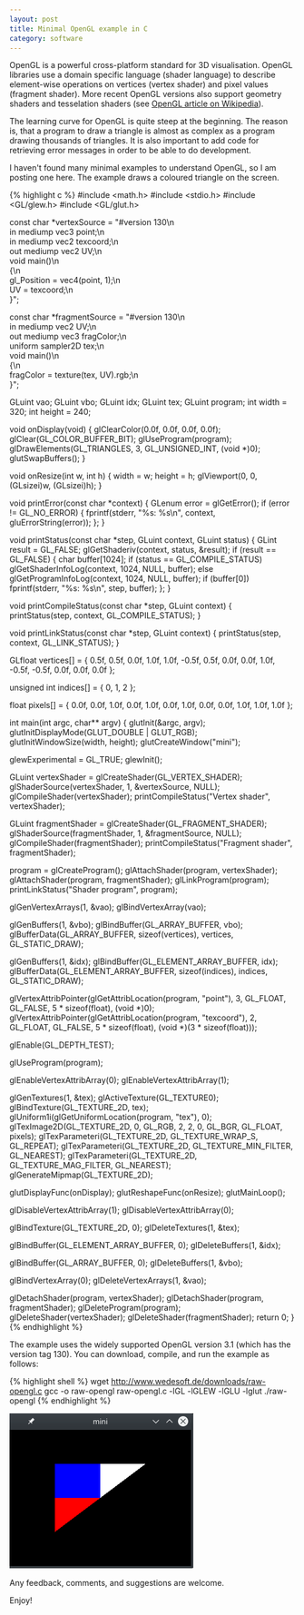 ```yaml
---
layout: post
title: Minimal OpenGL example in C
category: software
---
```


OpenGL is a powerful cross-platform standard for 3D visualisation.
OpenGL libraries use a domain specific language (shader language) to describe element-wise operations on vertices (vertex shader) and pixel values (fragment shader).
More recent OpenGL versions also support geometry shaders and tesselation shaders (see [OpenGL article on Wikipedia](https://de.wikipedia.org/wiki/OpenGL_Shading_Language)).

The learning curve for OpenGL is quite steep at the beginning.
The reason is, that a program to draw a triangle is almost as complex as a program drawing thousands of triangles.
It is also important to add code for retrieving error messages in order to be able to do development.

I haven't found many minimal examples to understand OpenGL, so I am posting one here.
The example draws a coloured triangle on the screen.

{% highlight c %}
#include <math.h>
#include <stdio.h>
#include <GL/glew.h>
#include <GL/glut.h>


const char *vertexSource = "#version 130\n\
in mediump vec3 point;\n\
in mediump vec2 texcoord;\n\
out mediump vec2 UV;\n\
void main()\n\
{\n\
  gl_Position = vec4(point, 1);\n\
  UV = texcoord;\n\
}";

const char *fragmentSource = "#version 130\n\
in mediump vec2 UV;\n\
out mediump vec3 fragColor;\n\
uniform sampler2D tex;\n\
void main()\n\
{\n\
  fragColor = texture(tex, UV).rgb;\n\
}";

GLuint vao;
GLuint vbo;
GLuint idx;
GLuint tex;
GLuint program;
int width = 320;
int height = 240;

void onDisplay(void)
{
  glClearColor(0.0f, 0.0f, 0.0f, 0.0f);
  glClear(GL_COLOR_BUFFER_BIT);
  glUseProgram(program);
  glDrawElements(GL_TRIANGLES, 3, GL_UNSIGNED_INT, (void *)0);
  glutSwapBuffers();
}

void onResize(int w, int h)
{
  width = w; height = h;
  glViewport(0, 0, (GLsizei)w, (GLsizei)h);
}

void printError(const char *context)
{
  GLenum error = glGetError();
  if (error != GL_NO_ERROR) {
    fprintf(stderr, "%s: %s\n", context, gluErrorString(error));
  };
}

void printStatus(const char *step, GLuint context, GLuint status)
{
  GLint result = GL_FALSE;
  glGetShaderiv(context, status, &result);
  if (result == GL_FALSE) {
    char buffer[1024];
    if (status == GL_COMPILE_STATUS)
      glGetShaderInfoLog(context, 1024, NULL, buffer);
    else
      glGetProgramInfoLog(context, 1024, NULL, buffer);
    if (buffer[0])
      fprintf(stderr, "%s: %s\n", step, buffer);
  };
}

void printCompileStatus(const char *step, GLuint context)
{
  printStatus(step, context, GL_COMPILE_STATUS);
}

void printLinkStatus(const char *step, GLuint context)
{
  printStatus(step, context, GL_LINK_STATUS);
}

GLfloat vertices[] = {
   0.5f,  0.5f,  0.0f, 1.0f, 1.0f,
  -0.5f,  0.5f,  0.0f, 0.0f, 1.0f,
  -0.5f, -0.5f,  0.0f, 0.0f, 0.0f
};

unsigned int indices[] = { 0, 1, 2 };

float pixels[] = {
  0.0f, 0.0f, 1.0f, 0.0f, 1.0f, 0.0f,
  1.0f, 0.0f, 0.0f, 1.0f, 1.0f, 1.0f
};

int main(int argc, char** argv)
{
  glutInit(&argc, argv);
  glutInitDisplayMode(GLUT_DOUBLE | GLUT_RGB);
  glutInitWindowSize(width, height);
  glutCreateWindow("mini");

  glewExperimental = GL_TRUE;
  glewInit();

  GLuint vertexShader = glCreateShader(GL_VERTEX_SHADER);
  glShaderSource(vertexShader, 1, &vertexSource, NULL);
  glCompileShader(vertexShader);
  printCompileStatus("Vertex shader", vertexShader);

  GLuint fragmentShader = glCreateShader(GL_FRAGMENT_SHADER);
  glShaderSource(fragmentShader, 1, &fragmentSource, NULL);
  glCompileShader(fragmentShader);
  printCompileStatus("Fragment shader", fragmentShader);

  program = glCreateProgram();
  glAttachShader(program, vertexShader);
  glAttachShader(program, fragmentShader);
  glLinkProgram(program);
  printLinkStatus("Shader program", program);

  glGenVertexArrays(1, &vao);
  glBindVertexArray(vao);

  glGenBuffers(1, &vbo);
  glBindBuffer(GL_ARRAY_BUFFER, vbo);
  glBufferData(GL_ARRAY_BUFFER, sizeof(vertices), vertices, GL_STATIC_DRAW);

  glGenBuffers(1, &idx);
  glBindBuffer(GL_ELEMENT_ARRAY_BUFFER, idx);
  glBufferData(GL_ELEMENT_ARRAY_BUFFER, sizeof(indices), indices, GL_STATIC_DRAW);

  glVertexAttribPointer(glGetAttribLocation(program, "point"), 3, GL_FLOAT, GL_FALSE, 5 * sizeof(float), (void *)0);
  glVertexAttribPointer(glGetAttribLocation(program, "texcoord"), 2, GL_FLOAT, GL_FALSE, 5 * sizeof(float), (void *)(3 * sizeof(float)));

  glEnable(GL_DEPTH_TEST);
  
  glUseProgram(program);

  glEnableVertexAttribArray(0);
  glEnableVertexAttribArray(1);

  glGenTextures(1, &tex);
  glActiveTexture(GL_TEXTURE0);
  glBindTexture(GL_TEXTURE_2D, tex);
  glUniform1i(glGetUniformLocation(program, "tex"), 0);
  glTexImage2D(GL_TEXTURE_2D, 0, GL_RGB, 2, 2, 0, GL_BGR, GL_FLOAT, pixels);
  glTexParameteri(GL_TEXTURE_2D, GL_TEXTURE_WRAP_S, GL_REPEAT);
  glTexParameteri(GL_TEXTURE_2D, GL_TEXTURE_MIN_FILTER, GL_NEAREST);
  glTexParameteri(GL_TEXTURE_2D, GL_TEXTURE_MAG_FILTER, GL_NEAREST);
  glGenerateMipmap(GL_TEXTURE_2D);

  glutDisplayFunc(onDisplay);
  glutReshapeFunc(onResize);
  glutMainLoop();

  glDisableVertexAttribArray(1);
  glDisableVertexAttribArray(0);

  glBindTexture(GL_TEXTURE_2D, 0);
  glDeleteTextures(1, &tex);

  glBindBuffer(GL_ELEMENT_ARRAY_BUFFER, 0);
  glDeleteBuffers(1, &idx);

  glBindBuffer(GL_ARRAY_BUFFER, 0);
  glDeleteBuffers(1, &vbo);

  glBindVertexArray(0);
  glDeleteVertexArrays(1, &vao);

  glDetachShader(program, vertexShader);
  glDetachShader(program, fragmentShader);
  glDeleteProgram(program);
  glDeleteShader(vertexShader);
  glDeleteShader(fragmentShader);
  return 0;
}
{% endhighlight %}

The example uses the widely supported OpenGL version 3.1 (which has the version tag 130).
You can download, compile, and run the example as follows:

{% highlight shell %}
wget http://www.wedesoft.de/downloads/raw-opengl.c
gcc -o raw-opengl raw-opengl.c -lGL -lGLEW -lGLU -lglut
./raw-opengl
{% endhighlight %}

![image](/pics/triangle.png)

Any feedback, comments, and suggestions are welcome.

Enjoy!
